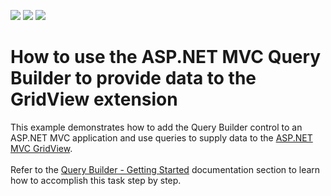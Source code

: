 <!-- default badges list -->
![](https://img.shields.io/endpoint?url=https://codecentral.devexpress.com/api/v1/VersionRange/134076908/21.2.3%2B)
[![](https://img.shields.io/badge/Open_in_DevExpress_Support_Center-FF7200?style=flat-square&logo=DevExpress&logoColor=white)](https://supportcenter.devexpress.com/ticket/details/T624853)
[![](https://img.shields.io/badge/📖_How_to_use_DevExpress_Examples-e9f6fc?style=flat-square)](https://docs.devexpress.com/GeneralInformation/403183)
<!-- default badges end -->
# How to use the ASP.NET MVC Query Builder to provide data to the GridView extension


This example demonstrates how to add the Query Builder control to an ASP.NET MVC application and use queries to supply data to the <a href="https://documentation.devexpress.com/AspNet/8998/ASP-NET-MVC-Extensions/Grid-View/Overview/Overview-GridView">ASP.NET MVC GridView</a>.<br><br>Refer to the <a href="https://documentation.devexpress.com/AspNet/120171/ASP-NET-MVC-Extensions/Query-Builder/Getting-Started">Query Builder - Getting Started</a> documentation section to learn how to accomplish this task step by step.

<br/>